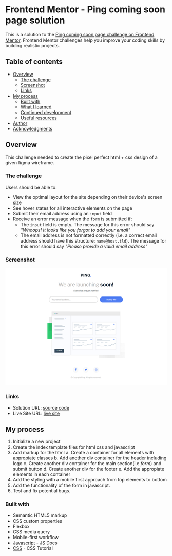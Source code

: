 # Frontend Mentor - Ping coming soon page solution

This is a solution to the [Ping coming soon page challenge on Frontend Mentor](https://www.frontendmentor.io/challenges/ping-single-column-coming-soon-page-5cadd051fec04111f7b848da). Frontend Mentor challenges help you improve your coding skills by building realistic projects. 

## Table of contents

- [Overview](#overview)
  - [The challenge](#the-challenge)
  - [Screenshot](#screenshot)
  - [Links](#links)
- [My process](#my-process)
  - [Built with](#built-with)
  - [What I learned](#what-i-learned)
  - [Continued development](#continued-development)
  - [Useful resources](#useful-resources)
- [Author](#author)
- [Acknowledgments](#acknowledgments)

## Overview
This challenge needed to create the pixel perfect html + css design of a given figma wireframe.

### The challenge

Users should be able to:

- View the optimal layout for the site depending on their device's screen size
- See hover states for all interactive elements on the page
- Submit their email address using an `input` field
- Receive an error message when the `form` is submitted if:
	- The `input` field is empty. The message for this error should say *"Whoops! It looks like you forgot to add your email"*
	- The email address is not formatted correctly (i.e. a correct email address should have this structure: `name@host.tld`). The message for this error should say *"Please provide a valid email address"*

### Screenshot

![Screenshot](image.png)

### Links

- Solution URL: [source code](https://github.com/KelvinMvungi/challenges-FrontendMentor/tree/main/ping-coming-soon-page)
- Live Site URL: [live site](https://effortless-taiyaki-e2c18e.netlify.app/)

## My process
1. Initialize a new project
2. Create the index template files for html css and javascript
3. Add markup for the html
    a. Create a container for all elements with appropiate classes
    b. Add another div container for the header including logo
    c. Create another div container for the main section(i.e *form*) and submit button
    d. Create another div for the footer 
    e. Add the appropiate elements in each container
4. Add the styling with a mobile first approach from top elements to bottom
5. Add the functionality of the form in javascript.
6. Test and fix potential bugs.

### Built with

- Semantic HTML5 markup
- CSS custom properties
- Flexbox
- CSS media query
- Mobile-first workflow
- [Javascript](https://developer.mozilla.org/) - JS Docs
- [CSS](https://w3schools.com/css/) - CSS Tutorial